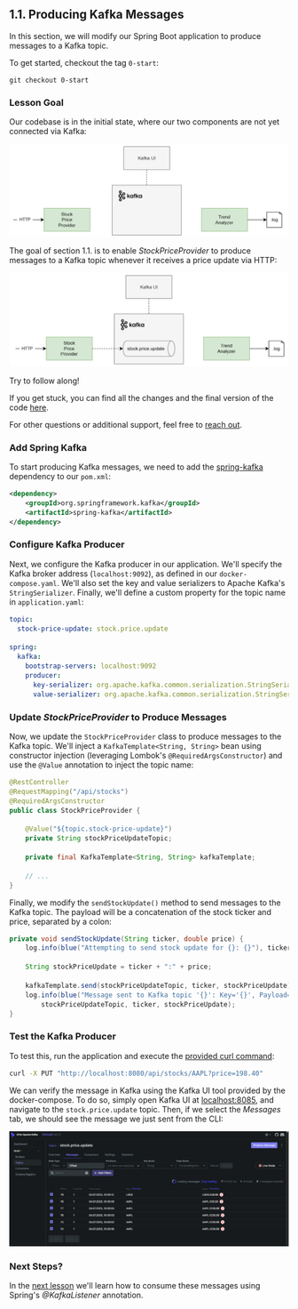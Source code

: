 ## 1.1. Producing Kafka Messages

In this section, we will modify our Spring Boot application to produce messages to a Kafka topic.

To get started, checkout the tag `0-start`:
```git
git checkout 0-start
```

### Lesson Goal

Our codebase is in the initial state,
where our two components are not yet connected via Kafka:

![Lesson Start](./img/1-1-produce-msg-start.png)

The goal of section 1.1. is to enable _StockPriceProvider_ to produce messages to a Kafka topic
whenever it receives a price update via HTTP:

![Lesson End](./img/1-1-produce-msg-end.png)

Try to follow along!

If you get stuck, you can find all the changes
and the final version of the code [here](https://github.com/etrandafir93/my-courses/commit/a004c43ca2aca2adb4e63a368926c04ae2700b5f).

For other questions or additional support, feel free to [reach out](https://www.linkedin.com/in/emanueltrandafir/).

### Add Spring Kafka
To start producing Kafka messages, we need to add the
[spring-kafka](https://mvnrepository.com/artifact/org.springframework.kafka/spring-kafka) dependency to our `pom.xml`:

```xml
<dependency>
    <groupId>org.springframework.kafka</groupId>
    <artifactId>spring-kafka</artifactId>
</dependency>
```

### Configure Kafka Producer

Next, we configure the Kafka producer in our application.
We'll specify the Kafka broker address (`localhost:9092`),
as defined in our `docker-compose.yaml`.
We'll also set the key and value serializers
to Apache Kafka's `StringSerializer`.
Finally, we'll define a custom property for the topic name in `application.yaml`:

```yaml
topic:
  stock-price-update: stock.price.update

spring:
  kafka:
    bootstrap-servers: localhost:9092
    producer:
      key-serializer: org.apache.kafka.common.serialization.StringSerializer
      value-serializer: org.apache.kafka.common.serialization.StringSerializer
```

### Update _StockPriceProvider_ to Produce Messages

Now, we update the `StockPriceProvider` class to produce messages to the Kafka topic.
We'll inject a `KafkaTemplate<String, String>` bean using constructor injection
(leveraging Lombok's `@RequiredArgsConstructor`)
and use the `@Value` annotation to inject the topic name:

```java
@RestController
@RequestMapping("/api/stocks")
@RequiredArgsConstructor
public class StockPriceProvider {

    @Value("${topic.stock-price-update}")
    private String stockPriceUpdateTopic;

    private final KafkaTemplate<String, String> kafkaTemplate;

    // ...
}
```

Finally, we modify the `sendStockUpdate()` method to send messages to the Kafka topic.
The payload will be a concatenation of the stock ticker and price,
separated by a colon:

```java
private void sendStockUpdate(String ticker, double price) {
    log.info(blue("Attempting to send stock update for {}: {}"), ticker, price);

    String stockPriceUpdate = ticker + ":" + price;

    kafkaTemplate.send(stockPriceUpdateTopic, ticker, stockPriceUpdate);
    log.info(blue("Message sent to Kafka topic '{}': Key='{}', Payload='{}'"),
        stockPriceUpdateTopic, ticker, stockPriceUpdate);
}
```

### Test the Kafka Producer

To test this, run the application and execute the [provided curl command](../put-stock-price.cmd):

```cmd
curl -X PUT "http://localhost:8080/api/stocks/AAPL?price=198.40"
```

We can verify the message in Kafka using the Kafka UI tool provided by the docker-compose.
To do so, simply open Kafka UI at [localhost:8085](http://localhost:8085),
and navigate to the `stock.price.update` topic.
Then, if we select the _Messages_ tab, we should see the message we just sent from the CLI:

![Kafka UI Messages](./img/1-1-kafka-ui.png)

### Next Steps?

In the [next lesson](1-2-consume-messages.md) we'll learn 
how to consume these messages using Spring's _@KafkaListener_ annotation.